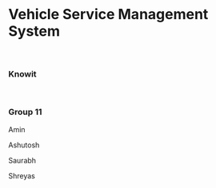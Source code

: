 <br/>
<h1>Vehicle Service Management System</h1>
<br/>
<h3>Knowit</h3>
<br/>
<h3>Group 11</h3>
<p>Amin </p>
<p>Ashutosh</p>
<p>Saurabh </p>
<p>Shreyas</p>
